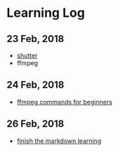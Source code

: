 # Learning Log
## 23 Feb, 2018
* [shutter](ubuntu/ubuntu.md#shutter)
* ffmpeg
## 24 Feb, 2018
* [ffmpeg commands for beginners](ubuntu/ubuntu.md#ffmpegcommands)
## 26 Feb, 2018
* [finish the markdown learning](markdown/markdown.md#markdown_learning)
